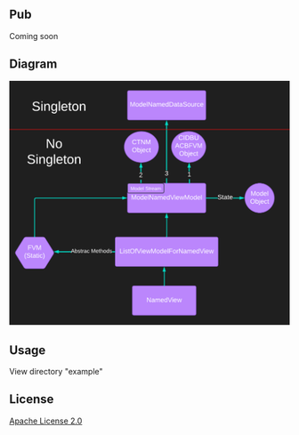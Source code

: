
## Pub

Coming soon

## Diagram

<img src="/diagram/library_architecture_mvvm_modify.png"/>

## Usage

View directory "example"

## License

[Apache License 2.0](LICENSE)
